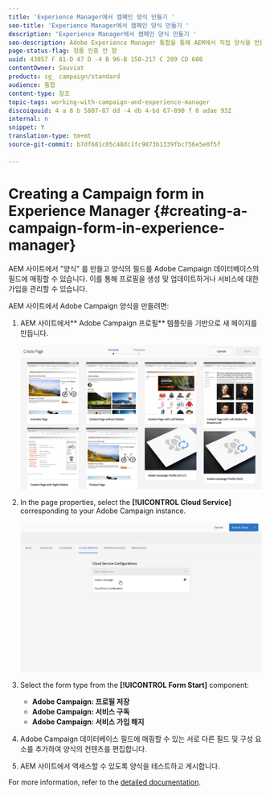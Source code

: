 ```yaml
---
title: 'Experience Manager에서 캠페인 양식 만들기 '
seo-title: 'Experience Manager에서 캠페인 양식 만들기 '
description: 'Experience Manager에서 캠페인 양식 만들기 '
seo-description: Adobe Experience Manager 통합을 통해 AEM에서 직접 양식을 만들어 프로필을 만들거나 업데이트하거나 구독을 관리할 수 있습니다.
page-status-flag: 정품 인증 안 함
uuid: 43057 F 81-D 47 D -4 B 96-B 150-217 C 289 CD 608
contentOwner: Sauviat
products: sg_ campaign/standard
audience: 통합
content-type: 참조
topic-tags: working-with-campaign-and-experience-manager
discoiquuid: 4 a 8 b 5807-87 dd -4 db 4-bd 67-890 f 0 adae 932
internal: n
snippet: Y
translation-type: tm+mt
source-git-commit: b7df681c05c48dc1fc9873b1339fbc756e5e0f5f

---
```



# Creating a Campaign form in Experience Manager {#creating-a-campaign-form-in-experience-manager}

AEM 사이트에서 "양식" 를 만들고 양식의 필드를 Adobe Campaign 데이터베이스의 필드에 매핑할 수 있습니다. 이를 통해 프로필을 생성 및 업데이트하거나 서비스에 대한 가입을 관리할 수 있습니다.

AEM 사이트에서 Adobe Campaign 양식을 만들려면:

1. AEM 사이트에서** Adobe Campaign 프로필** 템플릿을 기반으로 새 페이지를 만듭니다.

   ![](assets/aem_content_forms.png)

1. In the page properties, select the **[!UICONTROL Cloud Service]** corresponding to your Adobe Campaign instance.

   ![](assets/aem_content_forms_2.png)

1. Select the form type from the **[!UICONTROL Form Start]** component:

   * **Adobe Campaign: 프로필 저장**
   * **Adobe Campaign: 서비스 구독**
   * **Adobe Campaign: 서비스 가입 해지**

1. Adobe Campaign 데이터베이스 필드에 매핑할 수 있는 서로 다른 필드 및 구성 요소를 추가하여 양식의 컨텐츠를 편집합니다.
1. AEM 사이트에서 액세스할 수 있도록 양식을 테스트하고 게시합니다.

For more information, refer to the [detailed documentation](https://docs.adobe.com/docs/en/aem/6-2/author/personalization/adobe-campaign/adobe-campaign-forms.html).
